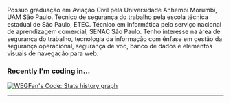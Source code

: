 Possuo graduação em Aviação Civil pela Universidade Anhembi Morumbi, UAM São Paulo. Técnico de segurança do trabalho pela escola técnica estadual de São Paulo, ETEC. Técnico em informática pelo serviço nacional de aprendizagem comercial, SENAC São Paulo. Tenho interesse na área de segurança do trabalho, tecnologia da informação com ênfase em gestão da segurança operacional, segurança de voo, banco de dados e elementos visuais de navegação para web.

### Recently I'm coding in...
<a href="https://codestats.net/users/WEGFan">
  <img src='https://codestats-readme.wegfan.cn/history-graph/WEGFan?width=850&height=300&timezone=08:00&history_days=21&max_languages=9&language_colors=["3e4053","f15854","5da5da","faa43a","60bd68","f17cb0","b2912f","decf3f","b276b2","808080"]' alt="WEGFan's Code::Stats history graph" />
</a>

---
